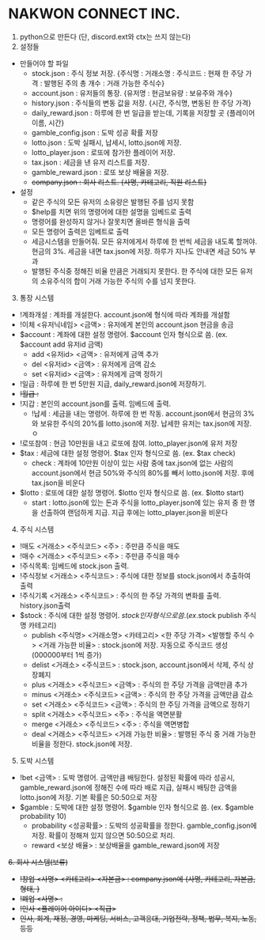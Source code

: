 # NAKWON CONNECT INC.
1. python으로 만든다 (단, discord.ext와 ctx는 쓰지 않는다)
2. 설정들
- 만들어야 할 파일
    - stock.json : 주식 정보 저장. {주식명 : 거래소명 : 주식코드 : 현재 한 주당 가격 : 발행된 주의 총 개수 : 거래 가능한 주식수}
    - account.json : 유저들의 통장. {유저명 : 현금보유량 : 보유주와 개수}
    - history.json : 주식들의 변동 값을 저장. {시간, 주식명, 변동된 한 주당 가격}
    - daily_reward.json : 하루에 한 번 일급을 받는데, 기록을 저장할 곳 {플레이어이름, 시간}
    - gamble_config.json : 도박 성공 확률 저장
    - lotto.json : 도박 실패시, 납세시, lotto.json에 저장.
    - lotto_player.json : 로또에 참가한 플레이어 저장.
    - tax.json : 세금을 낸 유저 리스트를 저장.
    - gamble_reward.json : 로또 보상 배율을 저장.
    - ~~company.json : 회사 리스트. {사명, 카테고리, 직원 리스트}~~
- 설정
    - 같은 주식의 모든 유저의 소유량은 발행된 주를 넘지 못함
    - $help를 치면 위의 명령어에 대한 설명을 임베드로 출력
    - 명령어를 완성하지 않거나 잘못치면 올바른 형식을 출력
    - 모든 명령어 출력은 임베트로 출력
    - 세금시스템을 만들어줘. 모든 유저에게서 하루에 한 번씩 세금을 내도록 할꺼야. 현금의 3%. 세금을 내면 tax.json에 저장. 하루가 지나도 안내면 세금 50% 부과
    - 발행된 주식중 정해진 비율 만큼은 거래되지 못한다. 한 주식에 대한 모든 유저의 소유주식의 합이 거래 가능한 주식의 수를 넘지 못한다.

3. 통장 시스템
- !계좌개설 : 계좌를 개설한다. account.json에 형식에 따라 계좌를 개설함
- !이체 <유저닉네임> <금액> : 유저에게 본인의 account.json 현금을 송금
- $account : 계좌에 대한 설정 명령어. $account 인자 형식으로 씀. (ex. $account add 유저id 금액)
    - add <유저id> <금액> : 유저에게 금액 추가
    - del <유저id> <금액> : 유저에게 금액 감소
    - set <유저id> <금액> : 유저에게 금액 정하기
- !일급 : 하루에 한 번 5만원 지급, daily_reward.json에 저장하기.
- ~~!월급 :~~
- !지갑 : 본인의 account.json를 출력. 임베드에 출력.
    - !납세 : 세금을 내는 명령어. 하루에 한 번 작동. account.json에서 현금의 3%와 보유한 주식의 20%를  lotto.json에 저장. 납세한 유저는 tax.json에 저장.ㅇ
- !로또참여 : 현금 10만원을 내고 로또에 참여. lotto_player.json에 유저 저장
- $tax : 세금에 대한 설정 명령어. $tax 인자 형식으로 씀. (ex. $tax check)
    - check : 계좌에 10만원 이상이 있는 사람 중에 tax.json에 없는 사람의 account.json에서 현금 50%와 주식의 80%를 빼서 lotto.json에 저장. 후에 tax.json을 비운다
- $lotto : 로또에 대한 설정 명령어. $lotto 인자 형식으로 씀. (ex. $lotto start)
    - start : lotto.json에 있는 돈과 주식을 lotto_player.json에 있는 유저 중 한 명을 선출하여 랜덤하게 지급. 지급 후에는 lotto_player.json을 비운다
    
4. 주식 시스템
- !매도 <거래소> <주식코드> <주> : 주만큼 주식을 매도
- !매수 <거래소> <주식코드> <주> : 주만큼 주식을 매수
- !주식목록: 임베드에 stock.json 출력.
- !주식정보 <거래소> <주식코드> : 주식에 대한 정보를 stock.json에서 추출하여 출력
- !주식기록 <거래소> <주식코드> : 주식의 한 주당 가격의 변화를 출력. history.json출력
- $stock : 주식에 대한 설정 명령어. $stock 인자 형식으로 씀. (ex.$stock publish 주식명 카테고리)
    - publish <주식명> <거래소명> <카테고리> <한 주당 가격> <발행할 주식 수> <거래 가능한 비율> : stock.json에 저장. 자동으로 주식코드 생성 (000000부터 1씩 증가)
    - delist <거래소> <주식코드> : stock.json, account.json에서 삭제, 주식 상장폐지
    - plus <거래소> <주식코드> <금액> : 주식의 한 주당 가격을 금액만큼 추가
    - minus <거래소> <주식코드> <금액> : 주식의 한 주당 가격을 금액만큼 감소
    - set <거래소> <주식코드> <금액> : 주식의 한 주딩 가격을 금액으로 정하기
    - split <거래소> <주식코드> <주> : 주식을 액면분활
    - merge <거래소> <주식코드> <주> : 주식을 액면병합
    - deal <거래소>  <주식코드> <거래 가능한 비율> : 발행된 주식 중 거래 가능한 비율을 정한다. stock.json에 저장.

5. 도박 시스템
- !bet <금액> : 도박 명령어. 금액만큼 배팅한다. 설정된 확률에 따라 성공시, gamble_reward.json에 정해진 수에 따라 배로 지급, 실패시 배팅한 금액을 lotto.json에 저장. 기본 확률은 50:50으로 저장
- $gamble : 도박에 대한 설정 명령어. $gamble 인자 형식으로 씀. (ex. $gamble probability 10)
    - probability <성공확률> : 도박의 성공확률을 정한다. gamble_config.json에 저장. 확률이 정해져 있지 않으면 50:50으로 처리.
    - reward <보상 배율> : 보상배율을 gamble_reward.json에 저장

~~6. 회사 시스템(보류)~~
- ~~!창업 <사명> <카테고리> <자본금> : company.json에 {사명, 카테고리, 자본금, 형태, }~~
- ~~!폐업 <사명> :~~
- ~~!인사 <플레이어 아이디> <직급>~~
- ~~인사, 회계, 재정, 경영, 마케팅, 서비스, 고객응대, 기업전략, 정책, 법무, 복지, 노동, 등등~~
